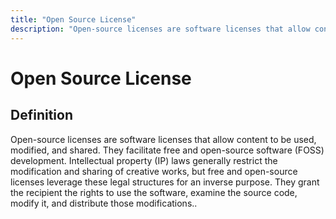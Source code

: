 ```yaml
---
title: "Open Source License"
description: "Open-source licenses are software licenses that allow content to be used, modified, and shared. They facilitate free and open-source software (FOSS) development. Intellectual property (IP) laws generally restrict the modification and sharing of creative works, but free and open-source licenses leverage these legal structures for an inverse purpose. They grant the recipient the rights to use the software, examine the source code, modify it, and distribute those modifications."
---
```


# Open Source License

## Definition

Open-source licenses are software licenses that allow content to be used, modified, and shared. They facilitate free and open-source software (FOSS) development. Intellectual property (IP) laws generally restrict the modification and sharing of creative works, but free and open-source licenses leverage these legal structures for an inverse purpose. They grant the recipient the rights to use the software, examine the source code, modify it, and distribute those modifications..